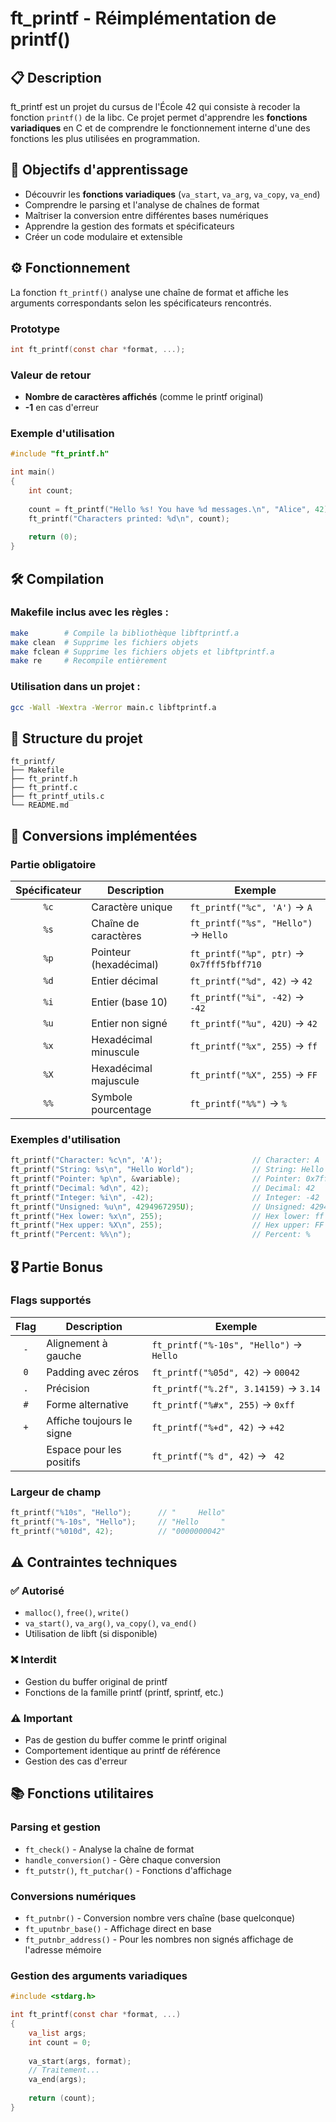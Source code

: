 # ft_printf - Réimplémentation de printf()

## 📋 Description

ft_printf est un projet du cursus de l'École 42 qui consiste à recoder la fonction `printf()` de la libc. Ce projet permet d'apprendre les **fonctions variadiques** en C et de comprendre le fonctionnement interne d'une des fonctions les plus utilisées en programmation.

## 🎯 Objectifs d'apprentissage

- Découvrir les **fonctions variadiques** (`va_start`, `va_arg`, `va_copy`, `va_end`)
- Comprendre le parsing et l'analyse de chaînes de format
- Maîtriser la conversion entre différentes bases numériques
- Apprendre la gestion des formats et spécificateurs
- Créer un code modulaire et extensible

## ⚙️ Fonctionnement

La fonction `ft_printf()` analyse une chaîne de format et affiche les arguments correspondants selon les spécificateurs rencontrés.

### Prototype
```c
int ft_printf(const char *format, ...);
```

### Valeur de retour
- **Nombre de caractères affichés** (comme le printf original)
- **-1** en cas d'erreur

### Exemple d'utilisation
```c
#include "ft_printf.h"

int main()
{
    int count;
    
    count = ft_printf("Hello %s! You have %d messages.\n", "Alice", 42);
    ft_printf("Characters printed: %d\n", count);
    
    return (0);
}
```

## 🛠️ Compilation

### Makefile inclus avec les règles :
```bash
make        # Compile la bibliothèque libftprintf.a
make clean  # Supprime les fichiers objets
make fclean # Supprime les fichiers objets et libftprintf.a
make re     # Recompile entièrement
```

### Utilisation dans un projet :
```bash
gcc -Wall -Wextra -Werror main.c libftprintf.a
```

## 📁 Structure du projet

```
ft_printf/
├── Makefile
├── ft_printf.h
├── ft_printf.c
├── ft_printf_utils.c
└── README.md
```

## 🔧 Conversions implémentées

### Partie obligatoire

| Spécificateur | Description | Exemple |
|:-------------:|-------------|---------|
| `%c` | Caractère unique | `ft_printf("%c", 'A')` → `A` |
| `%s` | Chaîne de caractères | `ft_printf("%s", "Hello")` → `Hello` |
| `%p` | Pointeur (hexadécimal) | `ft_printf("%p", ptr)` → `0x7fff5fbff710` |
| `%d` | Entier décimal | `ft_printf("%d", 42)` → `42` |
| `%i` | Entier (base 10) | `ft_printf("%i", -42)` → `-42` |
| `%u` | Entier non signé | `ft_printf("%u", 42U)` → `42` |
| `%x` | Hexadécimal minuscule | `ft_printf("%x", 255)` → `ff` |
| `%X` | Hexadécimal majuscule | `ft_printf("%X", 255)` → `FF` |
| `%%` | Symbole pourcentage | `ft_printf("%%")` → `%` |

### Exemples d'utilisation
```c
ft_printf("Character: %c\n", 'A');                    // Character: A
ft_printf("String: %s\n", "Hello World");             // String: Hello World
ft_printf("Pointer: %p\n", &variable);                // Pointer: 0x7fff5fbff710
ft_printf("Decimal: %d\n", 42);                       // Decimal: 42
ft_printf("Integer: %i\n", -42);                      // Integer: -42
ft_printf("Unsigned: %u\n", 4294967295U);             // Unsigned: 4294967295
ft_printf("Hex lower: %x\n", 255);                    // Hex lower: ff
ft_printf("Hex upper: %X\n", 255);                    // Hex upper: FF
ft_printf("Percent: %%\n");                           // Percent: %
```

## 🎖️ Partie Bonus

### Flags supportés

| Flag | Description | Exemple |
|:----:|-------------|---------|
| `-` | Alignement à gauche | `ft_printf("%-10s", "Hello")` → `Hello     ` |
| `0` | Padding avec zéros | `ft_printf("%05d", 42)` → `00042` |
| `.` | Précision | `ft_printf("%.2f", 3.14159)` → `3.14` |
| `#` | Forme alternative | `ft_printf("%#x", 255)` → `0xff` |
| `+` | Affiche toujours le signe | `ft_printf("%+d", 42)` → `+42` |
| ` ` | Espace pour les positifs | `ft_printf("% d", 42)` → ` 42` |

### Largeur de champ
```c
ft_printf("%10s", "Hello");      // "     Hello"
ft_printf("%-10s", "Hello");     // "Hello     "
ft_printf("%010d", 42);          // "0000000042"
```

## ⚠️ Contraintes techniques

### ✅ Autorisé
- `malloc()`, `free()`, `write()`
- `va_start()`, `va_arg()`, `va_copy()`, `va_end()`
- Utilisation de libft (si disponible)

### ❌ Interdit
- Gestion du buffer original de printf
- Fonctions de la famille printf (printf, sprintf, etc.)

### ⚠️ Important
- Pas de gestion du buffer comme le printf original
- Comportement identique au printf de référence
- Gestion des cas d'erreur

## 📚 Fonctions utilitaires

### Parsing et gestion
- `ft_check()` - Analyse la chaîne de format
- `handle_conversion()` - Gère chaque conversion
- `ft_putstr()`, `ft_putchar()` - Fonctions d'affichage

### Conversions numériques
- `ft_putnbr()` - Conversion nombre vers chaîne (base quelconque)
- `ft_uputnbr_base()` - Affichage direct en base
- `ft_putnbr_address()` - Pour les nombres non signés affichage de l'adresse mémoire


### Gestion des arguments variadiques
```c
#include <stdarg.h>

int ft_printf(const char *format, ...)
{
    va_list args;
    int count = 0;
    
    va_start(args, format);
    // Traitement...
    va_end(args);
    
    return (count);
}
```